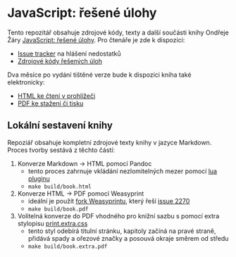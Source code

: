# JavaScript: řešené úlohy

Tento repozitář obsahuje zdrojové kódy, texty a další součásti knihy Ondřeje Žáry [JavaScript: řešené úlohy](FIXME). Pro čtenáře je zde k dispozici:

  - [Issue tracker](https://github.com/ondras/javascript-resene-ulohy/issues) na hlášení nedostatků
  - [Zdrojové kódy řešených úloh](https://github.com/ondras/javascript-resene-ulohy/tree/main/code)

Dva měsíce po vydání tištěné verze bude k dispozici kniha také elektronicky:

  - [HTML ke čtení v prohlížeči](FIXME)
  - [PDF ke stažení či tisku](FIXME)

## Lokální sestavení knihy

Repoziář obsahuje kompletní zdrojové texty knihy v jazyce Markdown. Proces tvorby sestává z těchto částí:

1. Konverze Markdown -> HTML pomocí Pandoc
    - tento proces zahrnuje vkládání nezlomitelných mezer pomocí [lua pluginu](https://github.com/ondras/javascript-resene-ulohy/blob/main/nbsp.lua)
	- `make build/book.html`
1. Konverze HTML -> PDF pomocí Weasyprint
    - ideální je použít [fork Weasyprintu](https://github.com/ondras/WeasyPrint/tree/issue-2270), který řeší [issue 2270](https://github.com/Kozea/WeasyPrint/issues/2270)
	- `make build/book.pdf`
1. Volitelná konverze do PDF vhodného pro knižní sazbu s pomocí extra stylopisu [print.extra.css](https://github.com/ondras/javascript-resene-ulohy/blob/main/css/print.extra.css)
    - tento styl odebírá titulní stránku, kapitoly začíná na pravé straně, přidává spady a ořezové značky a posouvá okraje směrem od středu
  	- `make build/book.extra.pdf`
